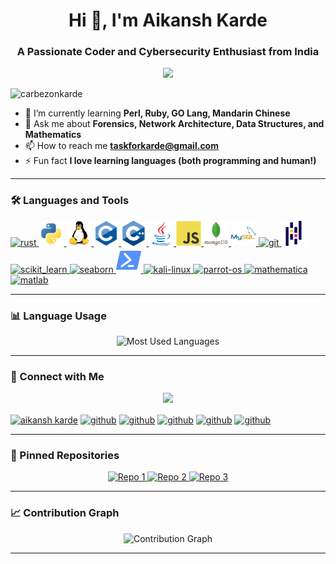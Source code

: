 <h1 align="center">Hi 👋, I'm Aikansh Karde</h1>
<h3 align="center">A Passionate Coder and Cybersecurity Enthusiast from India</h3>

<p align="center">
  <img src="https://darkintheboy.com/wp-content/uploads/2014/02/tumblr_mvv8m3wzei1r9e2uvo1_500.gif" width="500"/>
</p>

<p align="left"> <img src="https://komarev.com/ghpvc/?username=carbezonkarde&label=Profile%20views&color=0e75b6&style=flat" alt="carbezonkarde" /> </p>

- 🌱 I’m currently learning **Perl, Ruby, GO Lang, Mandarin Chinese**  
- 💬 Ask me about **Forensics, Network Architecture, Data Structures, and Mathematics**  
- 📫 How to reach me **taskforkarde@gmail.com** 
- ⚡ Fun fact **I love learning languages (both programming and human!)**  

---

### 🛠️ Languages and Tools

<p align="left">
  <a href="https://www.rust-lang.org" target="_blank" rel="noreferrer"> <img src="https://upload.wikimedia.org/wikipedia/commons/thumb/d/d5/Rust_programming_language_black_logo.svg/1200px-Rust_programming_language_black_logo.svg.png" alt="rust" width="40" height="40"/> </a>
  <a href="https://www.python.org" target="_blank" rel="noreferrer"> <img src="https://raw.githubusercontent.com/devicons/devicon/master/icons/python/python-original.svg" alt="python" width="40" height="40"/> </a>
  <a href="https://www.linux.org/" target="_blank" rel="noreferrer"> <img src="https://raw.githubusercontent.com/devicons/devicon/master/icons/linux/linux-original.svg" alt="linux" width="40" height="40"/> </a>
  <a href="https://www.cprogramming.com/" target="_blank" rel="noreferrer"> <img src="https://raw.githubusercontent.com/devicons/devicon/master/icons/c/c-original.svg" alt="c" width="40" height="40"/> </a>
  <a href="https://www.w3schools.com/cpp/" target="_blank" rel="noreferrer"> <img src="https://raw.githubusercontent.com/devicons/devicon/master/icons/cplusplus/cplusplus-original.svg" alt="cplusplus" width="40" height="40"/> </a>
  <a href="https://www.java.com" target="_blank" rel="noreferrer"> <img src="https://raw.githubusercontent.com/devicons/devicon/master/icons/java/java-original.svg" alt="java" width="40" height="40"/> </a>
  <a href="https://developer.mozilla.org/en-US/docs/Web/JavaScript" target="_blank" rel="noreferrer"> <img src="https://raw.githubusercontent.com/devicons/devicon/master/icons/javascript/javascript-original.svg" alt="javascript" width="40" height="40"/> </a>
  <a href="https://www.mongodb.com/" target="_blank" rel="noreferrer"> <img src="https://raw.githubusercontent.com/devicons/devicon/master/icons/mongodb/mongodb-original-wordmark.svg" alt="mongodb" width="40" height="40"/> </a>
  <a href="https://www.mysql.com/" target="_blank" rel="noreferrer"> <img src="https://raw.githubusercontent.com/devicons/devicon/master/icons/mysql/mysql-original-wordmark.svg" alt="mysql" width="40" height="40"/> </a>
  <a href="https://git-scm.com/" target="_blank" rel="noreferrer"> <img src="https://www.vectorlogo.zone/logos/git-scm/git-scm-icon.svg" alt="git" width="40" height="40"/> </a>
  <a href="https://pandas.pydata.org/" target="_blank" rel="noreferrer"> <img src="https://raw.githubusercontent.com/devicons/devicon/2ae2a900d2f041da66e950e4d48052658d850630/icons/pandas/pandas-original.svg" alt="pandas" width="40" height="40"/> </a>
  <a href="https://scikit-learn.org/" target="_blank" rel="noreferrer"> <img src="https://upload.wikimedia.org/wikipedia/commons/0/05/Scikit_learn_logo_small.svg" alt="scikit_learn" width="40" height="40"/> </a>
  <a href="https://seaborn.pydata.org/" target="_blank" rel="noreferrer"> <img src="https://seaborn.pydata.org/_images/logo-mark-lightbg.svg" alt="seaborn" width="40" height="40"/> </a>
  <a href="https://docs.microsoft.com/en-us/powershell/" target="_blank" rel="noreferrer"> <img src="https://raw.githubusercontent.com/devicons/devicon/master/icons/powershell/powershell-original.svg" alt="powershell" width="40" height="40"/> </a>
  <a href="https://www.kali.org/" target="_blank" rel="noreferrer"> <img src="https://upload.wikimedia.org/wikipedia/commons/thumb/2/2b/Kali-dragon-icon.svg/2048px-Kali-dragon-icon.svg.png" alt="kali-linux" width="40" height="40"/> </a>
  <a href="https://www.parrotsec.org/" target="_blank" rel="noreferrer"> <img src="https://img.icons8.com/color/600/parrot-security.png" alt="parrot-os" width="40" height="40"/> </a>
  <a href="https://www.wolfram.com/mathematica/" target="_blank" rel="noreferrer"> <img src="https://upload.wikimedia.org/wikipedia/commons/2/20/Mathematica_Logo.svg" alt="mathematica" width="40" height="40"/> </a>
  <a href="https://www.mathworks.com/products/matlab.html" target="_blank" rel="noreferrer"> <img src="https://upload.wikimedia.org/wikipedia/commons/2/21/Matlab_Logo.png" alt="matlab" width="40" height="40"/> </a>
</p>

---
### 📊 Language Usage

<p align="center">
  <img src="https://github-readme-stats.vercel.app/api/top-langs/?username=carbezonkarde&layout=compact&theme=radical" alt="Most Used Languages" />
</p>

---

### 🔗 Connect with Me

<p align="center">
  <img src="https://media.giphy.com/media/qgQUggAC3Pfv687qPC/giphy.gif" width="500"/>
</p>

<p align="left">
  <a href="https://www.linkedin.com/in/aikanshkarde/" target="blank"><img align="center" src="https://raw.githubusercontent.com/rahuldkjain/github-profile-readme-generator/master/src/images/icons/Social/linked-in-alt.svg" alt="aikansh karde" height="30" width="40" /></a>
  <a href="https://github.com/carbezonkarde" target="blank"><img align="center" src="https://raw.githubusercontent.com/rahuldkjain/github-profile-readme-generator/master/src/images/icons/Social/github.svg" alt="github" height="30" width="40" /></a>
  <a href="https://leetcode.com/u/taskforkarde/" target="blank"><img align="center" src="https://upload.wikimedia.org/wikipedia/commons/1/19/LeetCode_logo_black.png" alt="github" height="30" width="40" /></a>
  <a href="https://www.geeksforgeeks.org/user/user_cd6eyoo58nl/" target="blank"><img align="center" src="https://upload.wikimedia.org/wikipedia/commons/e/eb/GeeksForGeeks_logo.png" alt="github" height="30" width="40" /></a>
  <a href="https://www.hackerrank.com/profile/taskforkarde" target="blank"><img align="center" src="https://upload.wikimedia.org/wikipedia/commons/thumb/4/40/HackerRank_Icon-1000px.png/800px-HackerRank_Icon-1000px.png" alt="github" height="30" width="40" /></a>
  <a href="https://myanimelist.net/profile/CarbonKnows" target="blank"><img align="center" src="https://upload.wikimedia.org/wikipedia/commons/7/7a/MyAnimeList_Logo.png" alt="github" height="30" width="40" /></a>

</p>

---

### 📌 Pinned Repositories

<p align="center">
  <a href="https://github.com/carbezonkarde/Leet">
    <img src="https://github-readme-stats.vercel.app/api/pin/?username=carbezonkarde&repo=Leet&theme=radical" alt="Repo 1" />
  </a>
  <a href="https://github.com/carbezonkarde/GFG-Daily">
    <img src="https://github-readme-stats.vercel.app/api/pin/?username=carbezonkarde&repo=GFG-Daily&theme=radical" alt="Repo 2" />
  </a>
  <a href="https://github.com/carbezonkarde/HackerRank">
    <img src="https://github-readme-stats.vercel.app/api/pin/?username=carbezonkarde&repo=HackerRank&theme=radical" alt="Repo 3" />
  </a>
</p>

---

### 📈 Contribution Graph

<p align="center">
  <img src="https://github-readme-activity-graph.vercel.app/graph?username=carbezonkarde&theme=github-compact" alt="Contribution Graph" />
</p>

---



